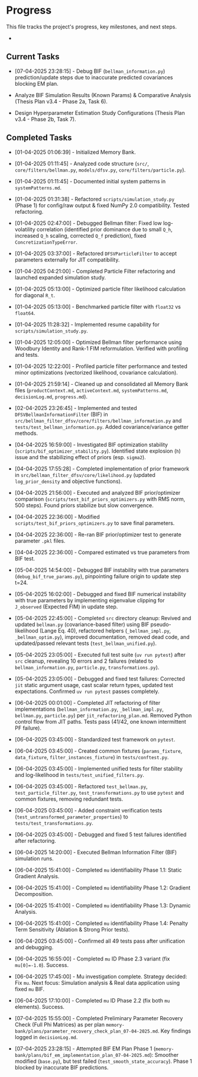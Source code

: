 # Progress

This file tracks the project's progress, key milestones, and next steps.

*
## Current Tasks
*   [07-04-2025 23:28:15] - Debug BIF (`bellman_information.py`) prediction/update steps due to inaccurate predicted covariances blocking EM plan.

*   Analyze BIF Simulation Results (Known Params) & Comparative Analysis (Thesis Plan v3.4 - Phase 2a, Task 6).
*   Design Hyperparameter Estimation Study Configurations (Thesis Plan v3.4 - Phase 2b, Task 7).


## Completed Tasks
*   [01-04-2025 01:06:39] - Initialized Memory Bank.
*   [01-04-2025 01:11:45] - Analyzed code structure (`src/`, `core/filters/bellman.py`, `models/dfsv.py`, `core/filters/particle.py`).
*   [01-04-2025 01:11:45] - Documented initial system patterns in `systemPatterns.md`.
*   [01-04-2025 01:31:38] - Refactored `scripts/simulation_study.py` (Phase 1) for config/raw output & fixed NumPy 2.0 compatibility. Tested refactoring.
*   [01-04-2025 02:47:00] - Debugged Bellman filter: Fixed low log-volatility correlation (identified prior dominance due to small `Q_h`, increased `Q_h` scaling, corrected `Q_f` prediction), fixed `ConcretizationTypeError`.
*   [01-04-2025 03:37:00] - Refactored `DFSVParticleFilter` to accept parameters externally for JIT compatibility.
*   [01-04-2025 04:21:00] - Completed Particle Filter refactoring and launched expanded simulation study.
*   [01-04-2025 05:13:00] - Optimized particle filter likelihood calculation for diagonal `R_t`.
*   [01-04-2025 05:13:00] - Benchmarked particle filter with `float32` vs `float64`.
*   [01-04-2025 11:28:32] - Implemented resume capability for `scripts/simulation_study.py`.
*   [01-04-2025 12:05:00] - Optimized Bellman filter performance using Woodbury Identity and Rank-1 FIM reformulation. Verified with profiling and tests.
*   [01-04-2025 12:22:00] - Profiled particle filter performance and tested minor optimizations (vectorized likelihood, covariance calculation).
*   [01-04-2025 21:59:14] - Cleaned up and consolidated all Memory Bank files (`productContext.md`, `activeContext.md`, `systemPatterns.md`, `decisionLog.md`, `progress.md`).
*   [02-04-2025 23:26:45] - Implemented and tested `DFSVBellmanInformationFilter` (BIF) in `src/bellman_filter_dfsv/core/filters/bellman_information.py` and `tests/test_bellman_information.py`. Added covariance/variance getter methods.
*   [04-04-2025 16:59:00] - Investigated BIF optimization stability (`scripts/bif_optimizer_stability.py`). Identified state explosion (`h`) issue and the stabilizing effect of priors (esp. `sigma2`).
*   [04-04-2025 17:55:28] - Completed implementation of prior framework in `src/bellman_filter_dfsv/core/likelihood.py` (updated `log_prior_density` and objective functions).
*   [04-04-2025 21:56:00] - Executed and analyzed BIF prior/optimizer comparison (`scripts/test_bif_priors_optimizers.py` with RMS norm, 500 steps). Found priors stabilize but slow convergence.
*   [04-04-2025 22:36:00] - Modified `scripts/test_bif_priors_optimizers.py` to save final parameters.
*   [04-04-2025 22:36:00] - Re-ran BIF prior/optimizer test to generate parameter `.pkl` files.
*   [04-04-2025 22:36:00] - Compared estimated vs true parameters from BIF test.
*   [05-04-2025 14:54:00] - Debugged BIF instability with true parameters (`debug_bif_true_params.py`), pinpointing failure origin to update step t=24.

*   [05-04-2025 16:02:00] - Debugged and fixed BIF numerical instability with true parameters by implementing eigenvalue clipping for `J_observed` (Expected FIM) in update step.

*   [05-04-2025 22:45:00] - Completed `src` directory cleanup: Revived and updated `bellman.py` (covariance-based filter) using BIF pseudo-likelihood (Lange Eq. 40), refactored helpers (`_bellman_impl.py`, `_bellman_optim.py`), improved documentation, removed dead code, and updated/passed relevant tests (`test_bellman_unified.py`).
*   [05-04-2025 23:05:00] - Executed full test suite (`uv run pytest`) after `src` cleanup, revealing 10 errors and 2 failures (related to `bellman_information.py`, `particle.py`, `transformations.py`).
*   [05-04-2025 23:05:00] - Debugged and fixed test failures: Corrected `jit` static argument usage, cast scalar return types, updated test expectations. Confirmed `uv run pytest` passes completely.


*   [06-04-2025 00:01:00] - Completed JIT refactoring of filter implementations (`bellman_information.py`, `_bellman_impl.py`, `bellman.py`, `particle.py`) per `jit_refactoring_plan.md`. Removed Python control flow from JIT paths. Tests pass (41/42, one known intermittent PF failure).

*   [06-04-2025 03:45:00] - Standardized test framework on `pytest`.
*   [06-04-2025 03:45:00] - Created common fixtures (`params_fixture`, `data_fixture`, `filter_instances_fixture`) in `tests/conftest.py`.
*   [06-04-2025 03:45:00] - Implemented unified tests for filter stability and log-likelihood in `tests/test_unified_filters.py`.
*   [06-04-2025 03:45:00] - Refactored `test_bellman.py`, `test_particle_filter.py`, `test_transformations.py` to use `pytest` and common fixtures, removing redundant tests.
*   [06-04-2025 03:45:00] - Added constraint verification tests (`test_untransformed_parameter_properties`) to `tests/test_transformations.py`.
*   [06-04-2025 03:45:00] - Debugged and fixed 5 test failures identified after refactoring.

*   [06-04-2025 14:20:00] - Executed Bellman Information Filter (BIF) simulation runs.

*   [06-04-2025 15:41:00] - Completed `mu` identifiability Phase 1.1: Static Gradient Analysis.
*   [06-04-2025 15:41:00] - Completed `mu` identifiability Phase 1.2: Gradient Decomposition.
*   [06-04-2025 15:41:00] - Completed `mu` identifiability Phase 1.3: Dynamic Analysis.
*   [06-04-2025 15:41:00] - Completed `mu` identifiability Phase 1.4: Penalty Term Sensitivity (Ablation & Strong Prior tests).
*   [06-04-2025 03:45:00] - Confirmed all 49 tests pass after unification and debugging.

*   [06-04-2025 16:55:00] - Completed `mu` ID Phase 2.3 variant (fix `mu[0]=-1.0`). Success.

*   [06-04-2025 17:45:00] - Mu investigation complete. Strategy decided: Fix `mu`. Next focus: Simulation analysis & Real data application using fixed `mu` BIF.
*   [06-04-2025 17:10:00] - Completed `mu` ID Phase 2.2 (fix both `mu` elements). Success.

*   [07-04-2025 15:55:00] - Completed Preliminary Parameter Recovery Check (Full Phi Matrices) as per plan `memory-bank/plans/parameter_recovery_check_plan_07-04-2025.md`. Key findings logged in `decisionLog.md`.

*   [07-04-2025 23:28:15] - Attempted BIF EM Plan Phase 1 (`memory-bank/plans/bif_em_implementation_plan_07-04-2025.md`): Smoother modified (`base.py`), but test failed (`test_smooth_state_accuracy`). Phase 1 blocked by inaccurate BIF predictions.

